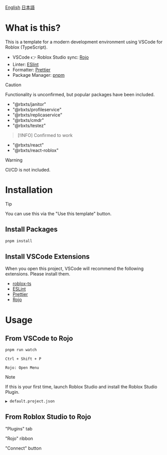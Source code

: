 [English](README.md) [日本語](README.ja.md)

# What is this?

This is a template for a modern development environment using VSCode for Roblox (TypeScript).

- VSCode 👉 Roblox Studio sync: [Rojo](https://github.com/rojo-rbx/rojo)
- Linter: [ESlint](https://github.com/eslint/eslint)
- Formatter: [Prettier](https://github.com/prettier/prettier)
- Package Manager: [pnpm](https://github.com/pnpm/pnpm)

> [!CAUTION]
> Functionality is unconfirmed, but popular packages have been included.

- "@rbxts/janitor"
- "@rbxts/profileservice"
- "@rbxts/replicaservice"
- "@rbxts/cmdr"
- "@rbxts/testez"

> [!INFO]
> Confirmed to work

- "@rbxts/react"
- "@rbxts/react-roblox"

> [!WARNING]
> CI/CD is not included.

# Installation

> [!TIP]
> You can use this via the "Use this template" button.

## Install Packages

```bash
pnpm install
```

## Install VSCode Extensions

When you open this project, VSCode will recommend the following extensions. Please install them.

- [roblox-ts](https://marketplace.visualstudio.com/items?itemName=Roblox-TS.vscode-roblox-ts)
- [ESLint](https://marketplace.visualstudio.com/items?itemName=dbaeumer.vscode-eslint)
- [Prettier](https://marketplace.visualstudio.com/items?itemName=esbenp.prettier-vscode)
- [Rojo](https://marketplace.visualstudio.com/items?itemName=evaera.vscode-rojo)

# Usage

## From VSCode to Rojo

```bash
pnpm run watch
```

`Ctrl + Shift + P`

`Rojo: Open Menu`

> [!NOTE]
> If this is your first time, launch Roblox Studio and install the Roblox Studio Plugin.

`▶ default.project.json`

## From Roblox Studio to Rojo

"Plugins" tab

"Rojo" ribbon

"Connect" button
